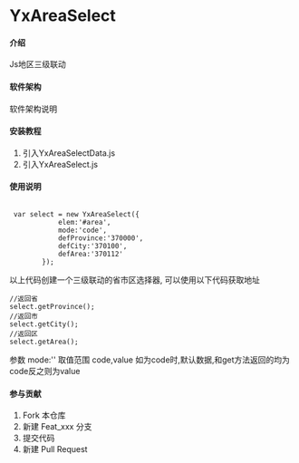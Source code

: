# YxAreaSelect

#### 介绍
Js地区三级联动

#### 软件架构
软件架构说明


#### 安装教程

1. 引入YxAreaSelectData.js
2. 引入YxAreaSelect.js

#### 使用说明

```

 var select = new YxAreaSelect({
            elem:'#area',
            mode:'code',
            defProvince:'370000',
            defCity:'370100',
            defArea:'370112'
        });
```
以上代码创建一个三级联动的省市区选择器,
可以使用以下代码获取地址

```
//返回省
select.getProvince();
//返回市
select.getCity();
//返回区
select.getArea();
```
参数 mode:'' 取值范围 code,value
如为code时,默认数据,和get方法返回的均为code反之则为value


#### 参与贡献

1. Fork 本仓库
2. 新建 Feat_xxx 分支
3. 提交代码
4. 新建 Pull Request


